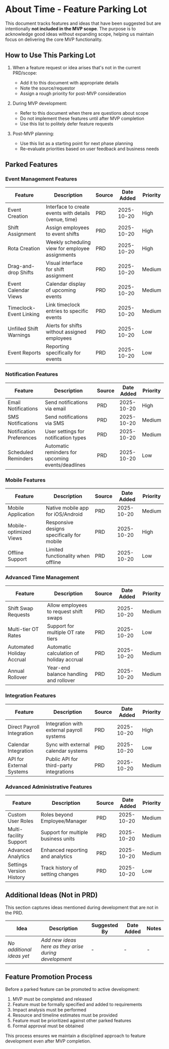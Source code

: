 # About Time - Feature Parking Lot

This document tracks features and ideas that have been suggested but are intentionally **not included in the MVP scope**. The purpose is to acknowledge good ideas without expanding scope, helping us maintain focus on delivering the core MVP functionality.

## How to Use This Parking Lot

1. When a feature request or idea arises that's not in the current PRD/scope:
   - Add it to this document with appropriate details
   - Note the source/requestor
   - Assign a rough priority for post-MVP consideration

2. During MVP development:
   - Refer to this document when there are questions about scope
   - Do not implement these features until after MVP completion
   - Use this list to politely defer feature requests

3. Post-MVP planning:
   - Use this list as a starting point for next phase planning
   - Re-evaluate priorities based on user feedback and business needs

## Parked Features

### Event Management Features

| Feature                    | Description                                              | Source | Date Added  | Priority |
|----------------------------|----------------------------------------------------------|--------|-------------|----------|
| Event Creation             | Interface to create events with details (venue, time)    | PRD    | 2025-10-20  | High     |
| Shift Assignment           | Assign employees to event shifts                         | PRD    | 2025-10-20  | High     |
| Rota Creation              | Weekly scheduling view for employee assignments          | PRD    | 2025-10-20  | High     |
| Drag-and-drop Shifts       | Visual interface for shift assignment                    | PRD    | 2025-10-20  | Medium   |
| Event Calendar Views       | Calendar display of upcoming events                      | PRD    | 2025-10-20  | Medium   |
| Timeclock-Event Linking    | Link timeclock entries to specific events                | PRD    | 2025-10-20  | Medium   |
| Unfilled Shift Warnings    | Alerts for shifts without assigned employees             | PRD    | 2025-10-20  | Low      |
| Event Reports              | Reporting specifically for events                        | PRD    | 2025-10-20  | Low      |

### Notification Features

| Feature                    | Description                                              | Source | Date Added  | Priority |
|----------------------------|----------------------------------------------------------|--------|-------------|----------|
| Email Notifications        | Send notifications via email                             | PRD    | 2025-10-20  | High     |
| SMS Notifications          | Send notifications via SMS                               | PRD    | 2025-10-20  | Medium   |
| Notification Preferences   | User settings for notification types                     | PRD    | 2025-10-20  | Medium   |
| Scheduled Reminders        | Automatic reminders for upcoming events/deadlines        | PRD    | 2025-10-20  | Low      |

### Mobile Features

| Feature                    | Description                                              | Source | Date Added  | Priority |
|----------------------------|----------------------------------------------------------|--------|-------------|----------|
| Mobile Application         | Native mobile app for iOS/Android                        | PRD    | 2025-10-20  | Medium   |
| Mobile-optimized Views     | Responsive designs specifically for mobile               | PRD    | 2025-10-20  | High     |
| Offline Support            | Limited functionality when offline                       | PRD    | 2025-10-20  | Low      |

### Advanced Time Management

| Feature                    | Description                                              | Source | Date Added  | Priority |
|----------------------------|----------------------------------------------------------|--------|-------------|----------|
| Shift Swap Requests        | Allow employees to request shift swaps                   | PRD    | 2025-10-20  | Medium   |
| Multi-tier OT Rates        | Support for multiple OT rate tiers                       | PRD    | 2025-10-20  | Low      |
| Automated Holiday Accrual  | Automatic calculation of holiday accrual                 | PRD    | 2025-10-20  | Medium   |
| Annual Rollover            | Year-end balance handling and rollover                   | PRD    | 2025-10-20  | Medium   |

### Integration Features

| Feature                    | Description                                              | Source | Date Added  | Priority |
|----------------------------|----------------------------------------------------------|--------|-------------|----------|
| Direct Payroll Integration | Integration with external payroll systems                | PRD    | 2025-10-20  | High     |
| Calendar Integration       | Sync with external calendar systems                      | PRD    | 2025-10-20  | Low      |
| API for External Systems   | Public API for third-party integrations                  | PRD    | 2025-10-20  | Medium   |

### Advanced Administrative Features

| Feature                    | Description                                              | Source | Date Added  | Priority |
|----------------------------|----------------------------------------------------------|--------|-------------|----------|
| Custom User Roles          | Roles beyond Employee/Manager                            | PRD    | 2025-10-20  | Medium   |
| Multi-facility Support     | Support for multiple business units                      | PRD    | 2025-10-20  | Medium   |
| Advanced Analytics         | Enhanced reporting and analytics                         | PRD    | 2025-10-20  | Medium   |
| Settings Version History   | Track history of setting changes                         | PRD    | 2025-10-20  | Low      |

## Additional Ideas (Not in PRD)

This section captures ideas mentioned during development that are not in the PRD.

| Idea                       | Description                                              | Suggested By | Date Added  | Notes    |
|----------------------------|----------------------------------------------------------|--------------|-------------|----------|
| _No additional ideas yet_  | _Add new ideas here as they arise during development_    | -            | -           | -        |

## Feature Promotion Process

Before a parked feature can be promoted to active development:

1. MVP must be completed and released
2. Feature must be formally specified and added to requirements
3. Impact analysis must be performed
4. Resource and timeline estimates must be provided
5. Feature must be prioritized against other parked features
6. Formal approval must be obtained

This process ensures we maintain a disciplined approach to feature development even after MVP completion.
